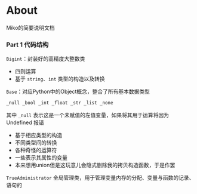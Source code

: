 # About

Miko的简要说明文档

### Part 1 代码结构

`Bigint`：封装好的高精度大整数类

- 四则运算
- 基于 `string`、`int` 类型的构造以及转换



`Base`：对应Python中的Object概念，整合了所有基本数据类型

```C++
_null _bool _int _float _str _list _none
```

其中 `_null` 表示这是一个未赋值的左值变量，如果将其用于运算将因为 Undefined 报错

- 基于相应类型的构造
- 不同类型间的转换
- 各种奇怪的运算符
- 一些表示其属性的变量
- 本来想用union但是这玩意儿会隐式删除我的拷贝构造函数，于是作罢

`TrueAdministrator`    全局管理类，用于管理变量内存的分配、变量与函数的记录、语句的


